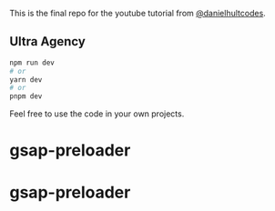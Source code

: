 This is the final repo for the youtube tutorial from [@danielhultcodes](https://www.youtube.com/@danielhultcodes).

## Ultra Agency

```bash
npm run dev
# or
yarn dev
# or
pnpm dev
```

Feel free to use the code in your own projects.
# gsap-preloader
# gsap-preloader
